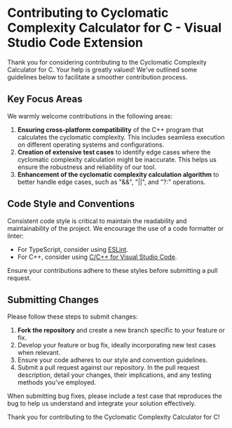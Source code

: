 # Contributing to Cyclomatic Complexity Calculator for C - Visual Studio Code Extension

Thank you for considering contributing to the Cyclomatic Complexity Calculator for C. Your help is greatly valued! We've outlined some guidelines below to facilitate a smoother contribution process.

## Key Focus Areas

We warmly welcome contributions in the following areas:

1. **Ensuring cross-platform compatibility** of the C++ program that calculates the cyclomatic complexity. This includes seamless execution on different operating systems and configurations.
2. **Creation of extensive test cases** to identify edge cases where the cyclomatic complexity calculation might be inaccurate. This helps us ensure the robustness and reliability of our tool.
3. **Enhancement of the cyclomatic complexity calculation algorithm** to better handle edge cases, such as "&&", "||", and "?:" operations.

## Code Style and Conventions

Consistent code style is critical to maintain the readability and maintainability of the project. We encourage the use of a code formatter or linter:

- For TypeScript, consider using [ESLint](https://github.com/microsoft/vscode-eslint).
- For C++, consider using [C/C++ for Visual Studio Code](https://github.com/Microsoft/vscode-cpptools).

Ensure your contributions adhere to these styles before submitting a pull request.

## Submitting Changes

Please follow these steps to submit changes:

1. **Fork the repository** and create a new branch specific to your feature or fix.
2. Develop your feature or bug fix, ideally incorporating new test cases when relevant.
3. Ensure your code adheres to our style and convention guidelines.
4. Submit a pull request against our repository. In the pull request description, detail your changes, their implications, and any testing methods you've employed.

When submitting bug fixes, please include a test case that reproduces the bug to help us understand and integrate your solution effectively.

Thank you for contributing to the Cyclomatic Complexity Calculator for C!
